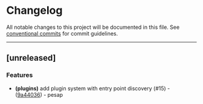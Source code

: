 # Changelog

All notable changes to this project will be documented in this file. See [conventional commits](https://www.conventionalcommits.org/) for commit guidelines.

---
## [unreleased]

### Features

- **(plugins)** add plugin system with entry point discovery (#15) - ([9a44036](https://github.com/NREL/R2X/commit/9a4403695bffceb0e49cba01d530949a52fe9616)) - pesap

<!-- generated by git-cliff -->
